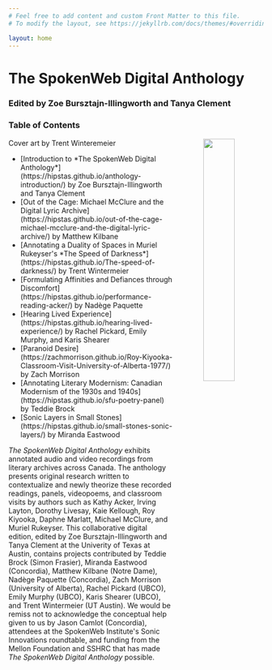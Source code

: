 ```yaml
---
# Feel free to add content and custom Front Matter to this file.
# To modify the layout, see https://jekyllrb.com/docs/themes/#overriding-theme-defaults

layout: home
---
```

# The SpokenWeb Digital Anthology 
### Edited by Zoe Bursztajn-Illingworth and Tanya Clement 

### Table of Contents

<p align="center"><img align="right" width="35%" height="35%" src="https://user-images.githubusercontent.com/70542175/234410382-cab5cffe-8fd7-4831-a6c4-8e5069dc6ad0.png"/>
<figcaption>Cover art by Trent Winteremeier</figcaption>

<ul><li>[Introduction to *The SpokenWeb Digital Anthology*](https://hipstas.github.io/anthology-introduction/) by Zoe Bursztajn-Illingworth and Tanya Clement </li>

<li>[Out of the Cage: Michael McClure and the Digital Lyric Archive](https://hipstas.github.io/out-of-the-cage-michael-mcclure-and-the-digital-lyric-archive/) by Matthew Kilbane </li>

<li>[Annotating a Duality of Spaces in Muriel Rukeyser's *The Speed of Darkness*](https://hipstas.github.io/The-speed-of-darkness/) by Trent Wintermeier</li> 

<li>[Formulating Affinities and Defiances through Discomfort](https://hipstas.github.io/performance-reading-acker/) by Nadège Paquette</li> 

<li>[Hearing Lived Experience](https://hipstas.github.io/hearing-lived-experience/) by Rachel Pickard, Emily Murphy, and Karis Shearer</li>

<li>[Paranoid Desire](https://zachmorrison.github.io/Roy-Kiyooka-Classroom-Visit-University-of-Alberta-1977/) by Zach Morrison </li>

<li>[Annotating Literary Modernism: Canadian Modernism of the 1930s and 1940s](https://hipstas.github.io/sfu-poetry-panel) by Teddie Brock</li>

<li>[Sonic Layers in Small Stones](https://hipstas.github.io/small-stones-sonic-layers/) by Miranda Eastwood </li>
 </ul>



*The SpokenWeb Digital Anthology* exhibits annotated audio and video recordings from literary archives across Canada. The anthology presents original research written to contextualize and newly theorize these recorded readings, panels, videopoems, and classroom visits by authors such as Kathy Acker, Irving Layton, Dorothy Livesay, Kaie Kellough, Roy Kiyooka, Daphne Marlatt, Michael McClure, and Muriel Rukeyser. This collaborative digital edition, edited by Zoe Bursztajn-Illingworth and Tanya Clement at the Univerity of Texas at Austin, contains projects contributed by Teddie Brock (Simon Frasier), Miranda Eastwood (Concordia), Matthew Kilbane (Notre Dame), Nadège Paquette (Concordia), Zach Morrison (University of Alberta), Rachel Pickard (UBCO), Emily Murphy (UBCO), Karis Shearer (UBCO), and Trent Wintermeier (UT Austin). We would be remiss not to acknowledge the conceptual help given to us by Jason Camlot (Concordia), attendees at the SpokenWeb Institute's Sonic Innovations roundtable, and funding from the Mellon Foundation and SSHRC that has made *The SpokenWeb Digital Anthology* possible. 

